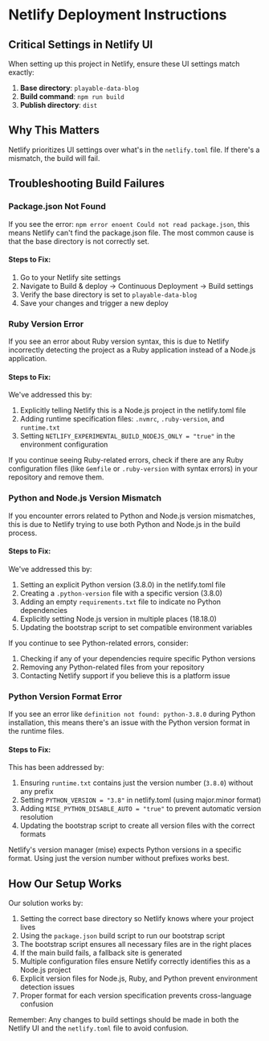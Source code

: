 # Netlify Deployment Instructions

## Critical Settings in Netlify UI

When setting up this project in Netlify, ensure these UI settings match exactly:

1. **Base directory**: `playable-data-blog`
2. **Build command**: `npm run build`
3. **Publish directory**: `dist`

## Why This Matters

Netlify prioritizes UI settings over what's in the `netlify.toml` file. If there's a mismatch, the build will fail.

## Troubleshooting Build Failures

### Package.json Not Found

If you see the error: `npm error enoent Could not read package.json`, this means Netlify can't find the package.json file. The most common cause is that the base directory is not correctly set.

#### Steps to Fix:

1. Go to your Netlify site settings
2. Navigate to Build & deploy → Continuous Deployment → Build settings
3. Verify the base directory is set to `playable-data-blog`
4. Save your changes and trigger a new deploy

### Ruby Version Error

If you see an error about Ruby version syntax, this is due to Netlify incorrectly detecting the project as a Ruby application instead of a Node.js application.

#### Steps to Fix:

We've addressed this by:
1. Explicitly telling Netlify this is a Node.js project in the netlify.toml file
2. Adding runtime specification files: `.nvmrc`, `.ruby-version`, and `runtime.txt`
3. Setting `NETLIFY_EXPERIMENTAL_BUILD_NODEJS_ONLY = "true"` in the environment configuration

If you continue seeing Ruby-related errors, check if there are any Ruby configuration files (like `Gemfile` or `.ruby-version` with syntax errors) in your repository and remove them.

### Python and Node.js Version Mismatch

If you encounter errors related to Python and Node.js version mismatches, this is due to Netlify trying to use both Python and Node.js in the build process.

#### Steps to Fix:

We've addressed this by:
1. Setting an explicit Python version (3.8.0) in the netlify.toml file
2. Creating a `.python-version` file with a specific version (3.8.0)
3. Adding an empty `requirements.txt` file to indicate no Python dependencies
4. Explicitly setting Node.js version in multiple places (18.18.0)
5. Updating the bootstrap script to set compatible environment variables

If you continue to see Python-related errors, consider:
1. Checking if any of your dependencies require specific Python versions
2. Removing any Python-related files from your repository
3. Contacting Netlify support if you believe this is a platform issue

### Python Version Format Error

If you see an error like `definition not found: python-3.8.0` during Python installation, this means there's an issue with the Python version format in the runtime files.

#### Steps to Fix:

This has been addressed by:
1. Ensuring `runtime.txt` contains just the version number (`3.8.0`) without any prefix
2. Setting `PYTHON_VERSION = "3.8"` in netlify.toml (using major.minor format)
3. Adding `MISE_PYTHON_DISABLE_AUTO = "true"` to prevent automatic version resolution
4. Updating the bootstrap script to create all version files with the correct formats

Netlify's version manager (mise) expects Python versions in a specific format. Using just the version number without prefixes works best.

## How Our Setup Works

Our solution works by:

1. Setting the correct base directory so Netlify knows where your project lives
2. Using the `package.json` build script to run our bootstrap script
3. The bootstrap script ensures all necessary files are in the right places
4. If the main build fails, a fallback site is generated
5. Multiple configuration files ensure Netlify correctly identifies this as a Node.js project
6. Explicit version files for Node.js, Ruby, and Python prevent environment detection issues
7. Proper format for each version specification prevents cross-language confusion

Remember: Any changes to build settings should be made in both the Netlify UI and the `netlify.toml` file to avoid confusion. 